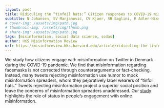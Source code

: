 ```yaml
---
layout: post
title: Ridiculing the “tinfoil hats:” Citizen responses to COVID-19 misinformation in the Danish facemask debate on Twitter.
subtitle: N Johansen, SV Marjanović, CV Kjaer, RB Baglini, R Adler-Nissen
# cover-img: /assets/img/path.jpg
# thumbnail-img: /assets/img/thumb.png
# share-img: /assets/img/path.jpg
tags: [misinformation, social data science, sodas]
author: HKS Misinformation Review
url: https://misinforeview.hks.harvard.edu/article/ridiculing-the-tinfoil-hats-citizen-responses-to-covid-19-misinformation-in-the-danish-facemask-debate-on-twitter/
---
```


We study how citizens engage with misinformation on Twitter in Denmark during the COVID-19
pandemic. We find that misinformation regarding facemasks is not corrected through counterarguments or fact-checking. Instead, many tweets rejecting misinformation use humor to mock
misinformation spreaders, whom they pejoratively label wearers of “tinfoil hats.” Tweets
rejecting misinformation project a superior social position and leave the concerns of
misinformation spreaders unaddressed. Our [study](https://misinforeview.hks.harvard.edu/article/ridiculing-the-tinfoil-hats-citizen-responses-to-covid-19-misinformation-in-the-danish-facemask-debate-on-twitter/) highlights the role of status in people’s
engagement with online misinformation.